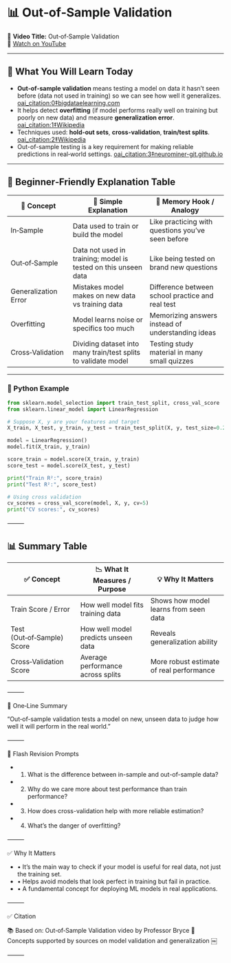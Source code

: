 
# 📊 Out‑of‑Sample Validation

🎥 **Video Title:** Out‑of‑Sample Validation  
🔗 [Watch on YouTube](https://www.youtube.com/watch?v=fBP0-OhOPz0&list=PLgPbN3w-ia_PeT1_c5jiLW3RJdR7853b9&index=6)  

---

## 📌 What You Will Learn Today

- **Out‑of-sample validation** means testing a model on data it hasn’t seen before (data not used in training) so we can see how well it generalizes.  [oai_citation:0‡bigdataelearning.com](https://www.bigdataelearning.com/blog/in-sample-out-sample?utm_source=chatgpt.com)  
- It helps detect **overfitting** (if model performs really well on training but poorly on new data) and measure **generalization error**.  [oai_citation:1‡Wikipedia](https://en.wikipedia.org/wiki/Generalization_error?utm_source=chatgpt.com)  
- Techniques used: **hold-out sets**, **cross-validation**, **train/test splits**.  [oai_citation:2‡Wikipedia](https://en.wikipedia.org/wiki/Cross-validation_%28statistics%29?utm_source=chatgpt.com)  
- Out-of-sample testing is a key requirement for making reliable predictions in real‑world settings.  [oai_citation:3‡neurominer-git.github.io](https://neurominer-git.github.io/NeuroMiner_1.2/4.8_mainmenu_OOCV_analysis.html?utm_source=chatgpt.com)  

---

## 🧒 Beginner‑Friendly Explanation Table

| 📌 Concept            | 👶 Simple Explanation                                           | 🧠 Memory Hook / Analogy                          |
|------------------------|------------------------------------------------------------------|-----------------------------------------------------|
| In‑Sample              | Data used to train or build the model                            | Like practicing with questions you’ve seen before   |
| Out‑of‑Sample          | Data not used in training; model is tested on this unseen data    | Like being tested on brand new questions             |
| Generalization Error   | Mistakes model makes on new data vs training data                | Difference between school practice and real test     |
| Overfitting             | Model learns noise or specifics too much                         | Memorizing answers instead of understanding ideas    |
| Cross‑Validation        | Dividing dataset into many train/test splits to validate model   | Testing study material in many small quizzes         |

---

### 🐍 Python Example

```python
from sklearn.model_selection import train_test_split, cross_val_score
from sklearn.linear_model import LinearRegression

# Suppose X, y are your features and target
X_train, X_test, y_train, y_test = train_test_split(X, y, test_size=0.2, random_state=42)

model = LinearRegression()
model.fit(X_train, y_train)

score_train = model.score(X_train, y_train)
score_test = model.score(X_test, y_test)

print("Train R²:", score_train)
print("Test R²:", score_test)

# Using cross validation
cv_scores = cross_val_score(model, X, y, cv=5)
print("CV scores:", cv_scores)

```
⸻

## 📊 Summary Table

| ✅ Concept                | 📉 What It Measures / Purpose        | 💡 Why It Matters                            |
|--------------------------|--------------------------------------|----------------------------------------------|
| Train Score / Error      | How well model fits training data    | Shows how model learns from seen data        |
| Test (Out‑of‑Sample) Score | How well model predicts unseen data  | Reveals generalization ability               |
| Cross‑Validation Score   | Average performance across splits    | More robust estimate of real performance     |


⸻

💬 One‑Line Summary

“Out‑of-sample validation tests a model on new, unseen data to judge how well it will perform in the real world.”

⸻

🔁 Flash Revision Prompts
-	1.	What is the difference between in-sample and out-of-sample data?
-	2.	Why do we care more about test performance than train performance?
-	3.	How does cross-validation help with more reliable estimation?
-	4.	What’s the danger of overfitting?

⸻

✅ Why It Matters
-	•	It’s the main way to check if your model is useful for real data, not just the training set.
-	•	Helps avoid models that look perfect in training but fail in practice.
-	•	A fundamental concept for deploying ML models in real applications.

⸻

✅ Citation

📚 Based on: Out‑of‑Sample Validation video by Professor Bryce
🧠 Concepts supported by sources on model validation and generalization  ￼

⸻
